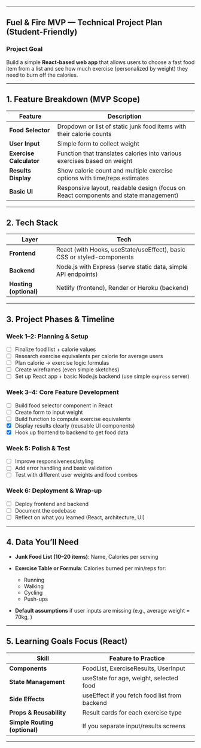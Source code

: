 

---

##  Fuel & Fire MVP — Technical Project Plan (Student-Friendly)

###  Project Goal

Build a simple **React-based web app** that allows users to choose a fast food item from a list and see how much exercise (personalized by weight) they need to burn off the calories.

---

##  1. **Feature Breakdown (MVP Scope)**

| Feature                 | Description                                                                         |
| ----------------------- | ----------------------------------------------------------------------------------- |
| **Food Selector**       | Dropdown or list of static junk food items with their calorie counts                |
| **User Input**          | Simple form to collect weight                                               |
| **Exercise Calculator** | Function that translates calories into various exercises based on weight        |
| **Results Display**     | Show calorie count and multiple exercise options with time/reps estimates           |
| **Basic UI**            | Responsive layout, readable design (focus on React components and state management) |

---

##  2. **Tech Stack**

| Layer                  | Tech                                                                   |
| ---------------------- | ---------------------------------------------------------------------- |
| **Frontend**           | React (with Hooks, useState/useEffect), basic CSS or styled-components |
| **Backend**            | Node.js with Express (serve static data, simple API endpoints)         |
| **Hosting (optional)** | Netlify (frontend), Render or Heroku (backend)                         |

---

## 3. **Project Phases & Timeline**

### **Week 1–2: Planning & Setup**

* [ ] Finalize food list + calorie values
* [ ] Research exercise equivalents per calorie for average users
* [ ] Plan calorie → exercise logic formulas
* [ ] Create wireframes (even simple sketches)
* [ ] Set up React app + basic Node.js backend (use simple `express` server)

### **Week 3–4: Core Feature Development**

* [ ] Build food selector component in React
* [ ] Create form to input weight
* [ ] Build function to compute exercise equivalents
* [X] Display results clearly (reusable UI components)
* [X] Hook up frontend to backend to get food data

### **Week 5: Polish & Test**

* [ ] Improve responsiveness/styling
* [ ] Add error handling and basic validation
* [ ] Test with different user weights and food combos

### **Week 6: Deployment & Wrap-up**

* [ ] Deploy frontend and backend
* [ ] Document the codebase
* [ ] Reflect on what you learned (React, architecture, UI)

---

## 4. **Data You’ll Need**

* **Junk Food List (10–20 items)**: Name, Calories per serving
* **Exercise Table or Formula**: Calories burned per min/reps for:

  * Running
  * Walking
  * Cycling
  * Push-ups
* **Default assumptions** if user inputs are missing (e.g., average weight = 70kg, )

---

##  5. **Learning Goals Focus (React)**

| Skill                         | Feature to Practice                           |
| ----------------------------- | --------------------------------------------- |
| **Components**                | FoodList, ExerciseResults, UserInput          |
| **State Management**          | useState for age, weight, selected food       |
| **Side Effects**              | useEffect if you fetch food list from backend |
| **Props & Reusability**       | Result cards for each exercise type           |
| **Simple Routing (optional)** | If you separate input/results screens         |

---

